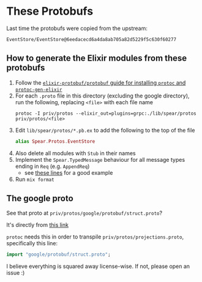 # These Protobufs

Last time the protobufs were copied from the upstream:

```
EventStore/EventStore@6eedacecd6a4da8ab705a82d5229f5c630f60277
```

## How to generate the Elixir modules from these protobufs

1. Follow the [`elixir-protobuf/protobuf` guide for installing `protoc` and `protoc-gen-elixir`](https://github.com/elixir-protobuf/protobuf#generate-elixir-code)
1. For each `.proto` file in this directory (excluding the google directory), run the following, replacing `<file>` with each file name
    ```
    protoc -I priv/protos --elixir_out=plugins=grpc:./lib/spear/protos priv/protos/<file>
    ```
1. Edit `lib/spear/protos/*.pb.ex` to add the following to the top of the file
    ```elixir
    alias Spear.Protos.EventStore
    ```
1. Also delete all modules with `Stub` in their names
1. Implement the `Spear.TypedMessage` behaviour for all message types ending in `Req` (e.g. `AppendReq`)
    - see [these lines](https://github.com/NFIBrokerage/spear/blob/2811a59050bc3e46cd1ca477eb44b52a1a517aec/lib/spear/protos/streams.pb.ex#L582-L585) for a good example
1. Run `mix format`

## The google proto

See that proto at `priv/protos/google/protobuf/struct.proto`?

It's directly from [this link](https://github.com/protocolbuffers/protobuf/blob/f82e268ed7fc6b34b092349e473d38020cf55928/src/google/protobuf/struct.proto)

`protoc` needs this in order to transpile `priv/protos/projections.proto`,
specifically this line:

```protobuf
import "google/protobuf/struct.proto";
```

I believe everything is squared away license-wise. If not, please open an
issue :)
